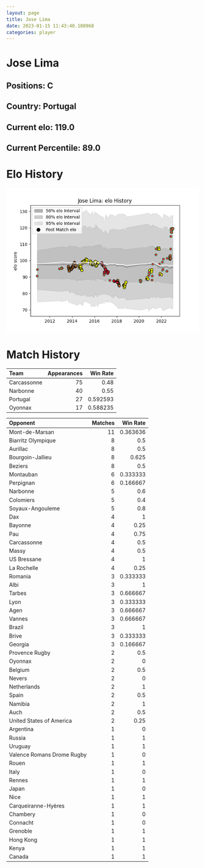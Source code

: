 ```yaml
---  
layout: page  
title: Jose Lima  
date: 2023-01-15 11:43:40.108968  
categories: player  
---
```

# Jose Lima

## Positions: C

## Country: Portugal

## Current elo: 119.0

## Current Percentile: 89.0

# Elo History


![elo history](history_JoseLima.png)
# Match History


| Team        |   Appearances |   Win Rate |
|:------------|--------------:|-----------:|
| Carcassonne |            75 |   0.48     |
| Narbonne    |            40 |   0.55     |
| Portugal    |            27 |   0.592593 |
| Oyonnax     |            17 |   0.588235 |

| Opponent                   |   Matches |   Win Rate |
|:---------------------------|----------:|-----------:|
| Mont-de-Marsan             |        11 |   0.363636 |
| Biarritz Olympique         |         8 |   0.5      |
| Aurillac                   |         8 |   0.5      |
| Bourgoin-Jallieu           |         8 |   0.625    |
| Beziers                    |         8 |   0.5      |
| Montauban                  |         6 |   0.333333 |
| Perpignan                  |         6 |   0.166667 |
| Narbonne                   |         5 |   0.6      |
| Colomiers                  |         5 |   0.4      |
| Soyaux-Angouleme           |         5 |   0.8      |
| Dax                        |         4 |   1        |
| Bayonne                    |         4 |   0.25     |
| Pau                        |         4 |   0.75     |
| Carcassonne                |         4 |   0.5      |
| Massy                      |         4 |   0.5      |
| US Bressane                |         4 |   1        |
| La Rochelle                |         4 |   0.25     |
| Romania                    |         3 |   0.333333 |
| Albi                       |         3 |   1        |
| Tarbes                     |         3 |   0.666667 |
| Lyon                       |         3 |   0.333333 |
| Agen                       |         3 |   0.666667 |
| Vannes                     |         3 |   0.666667 |
| Brazil                     |         3 |   1        |
| Brive                      |         3 |   0.333333 |
| Georgia                    |         3 |   0.166667 |
| Provence Rugby             |         2 |   0.5      |
| Oyonnax                    |         2 |   0        |
| Belgium                    |         2 |   0.5      |
| Nevers                     |         2 |   0        |
| Netherlands                |         2 |   1        |
| Spain                      |         2 |   0.5      |
| Namibia                    |         2 |   1        |
| Auch                       |         2 |   0.5      |
| United States of America   |         2 |   0.25     |
| Argentina                  |         1 |   0        |
| Russia                     |         1 |   1        |
| Uruguay                    |         1 |   1        |
| Valence Romans Drome Rugby |         1 |   0        |
| Rouen                      |         1 |   1        |
| Italy                      |         1 |   0        |
| Rennes                     |         1 |   1        |
| Japan                      |         1 |   0        |
| Nice                       |         1 |   1        |
| Carqueiranne-Hyères        |         1 |   1        |
| Chambery                   |         1 |   0        |
| Connacht                   |         1 |   0        |
| Grenoble                   |         1 |   1        |
| Hong Kong                  |         1 |   1        |
| Kenya                      |         1 |   1        |
| Canada                     |         1 |   1        |